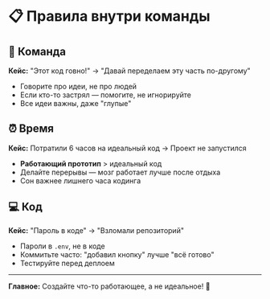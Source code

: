 # 📋 Правила внутри команды

## 🤝 Команда

**Кейс:** "Этот код говно!" → "Давай переделаем эту часть по-другому"

- Говорите про идеи, не про людей
- Если кто-то застрял — помогите, не игнорируйте
- Все идеи важны, даже "глупые"

## ⏰ Время

**Кейс:** Потратили 6 часов на идеальный код → Проект не запустился

- **Работающий прототип** > идеальный код
- Делайте перерывы — мозг работает лучше после отдыха
- Сон важнее лишнего часа кодинга

## 💻 Код

**Кейс:** "Пароль в коде" → "Взломали репозиторий"

- Пароли в `.env`, не в коде
- Коммитьте часто: "добавил кнопку" лучше "всё готово"
- Тестируйте перед деплоем

---

**Главное:** Создайте что-то работающее, а не идеальное! 🚀